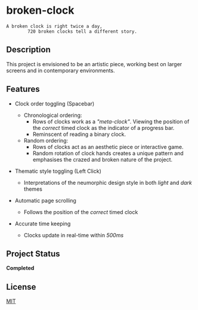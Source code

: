 # broken-clock

    A broken clock is right twice a day,
            720 broken clocks tell a different story.

## Description

This project is envisioned to be an artistic piece, working best on larger screens and in contemporary environments.

## Features

* Clock order toggling (Spacebar)
    * Chronological ordering:
        * Rows of clocks work as a *"meta-clock"*. Viewing the position of the *correct* timed clock as the indicator of a progress bar.
        * Reminscent of reading a binary clock.
    * Random ordering:
        * Rows of clocks act as an aesthetic piece or interactive game.
        * Random rotation of clock hands creates a unique pattern and emphasises the crazed and broken nature of the project.

* Thematic style toggling (Left Click)
    * Interpretations of the neumorphic design style in both *light* and *dark* themes

* Automatic page scrolling
    * Follows the position of the *correct* timed clock

* Accurate time keeping
    * Clocks update in real-time within *500ms*

## Project Status

**Completed**

## License

[MIT](LICENSE)
